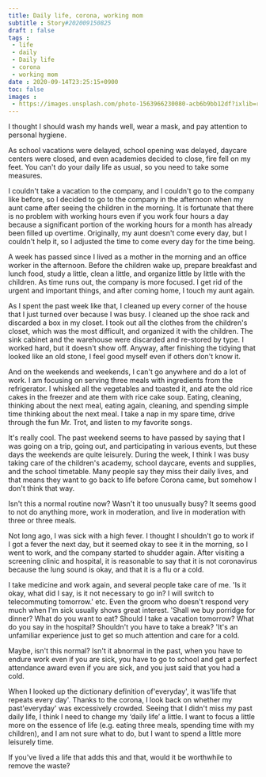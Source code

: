 ```yaml
---
title: Daily life, corona, working mom
subtitle : Story#202009150825
draft : false
tags :
 - life
 - daily
 - Daily life
 - corona
 - working mom
date : 2020-09-14T23:25:15+0900
toc: false
images : 
 - https://images.unsplash.com/photo-1563966230080-acb6b9bb12df?ixlib=rb-1.2.1&q=80&fm=jpg&crop=entropy&cs=tinysrgb&w=1080&fit=max&ixid=eyJhcHBfaWQiOjE1NTU0OX0
---
```


I thought I should wash my hands well, wear a mask, and pay attention to personal hygiene.  

As school vacations were delayed, school opening was delayed, daycare centers were closed, and even academies decided to close, fire fell on my feet. You can't do your daily life as usual, so you need to take some measures.  

I couldn't take a vacation to the company, and I couldn't go to the company like before, so I decided to go to the company in the afternoon when my aunt came after seeing the children in the morning. It is fortunate that there is no problem with working hours even if you work four hours a day because a significant portion of the working hours for a month has already been filled up overtime. Originally, my aunt doesn't come every day, but I couldn't help it, so I adjusted the time to come every day for the time being.  

A week has passed since I lived as a mother in the morning and an office worker in the afternoon. Before the children wake up, prepare breakfast and lunch food, study a little, clean a little, and organize little by little with the children. As time runs out, the company is more focused. I get rid of the urgent and important things, and after coming home, I touch my aunt again.  

As I spent the past week like that, I cleaned up every corner of the house that I just turned over because I was busy. I cleaned up the shoe rack and discarded a box in my closet. I took out all the clothes from the children's closet, which was the most difficult, and organized it with the children. The sink cabinet and the warehouse were discarded and re-stored by type. I worked hard, but it doesn't show off. Anyway, after finishing the tidying that looked like an old stone, I feel good myself even if others don't know it.  

And on the weekends and weekends, I can't go anywhere and do a lot of work. I am focusing on serving three meals with ingredients from the refrigerator. I whisked all the vegetables and toasted it, and ate the old rice cakes in the freezer and ate them with rice cake soup. Eating, cleaning, thinking about the next meal, eating again, cleaning, and spending simple time thinking about the next meal. I take a nap in my spare time, drive through the fun Mr. Trot, and listen to my favorite songs.  

It's really cool. The past weekend seems to have passed by saying that I was going on a trip, going out, and participating in various events, but these days the weekends are quite leisurely. During the week, I think I was busy taking care of the children's academy, school daycare, events and supplies, and the school timetable. Many people say they miss their daily lives, and that means they want to go back to life before Corona came, but somehow I don't think that way.  

Isn't this a normal routine now? Wasn't it too unusually busy? It seems good to not do anything more, work in moderation, and live in moderation with three or three meals.  

Not long ago, I was sick with a high fever. I thought I shouldn't go to work if I got a fever the next day, but it seemed okay to see it in the morning, so I went to work, and the company started to shudder again. After visiting a screening clinic and hospital, it is reasonable to say that it is not coronavirus because the lung sound is okay, and that it is a flu or a cold.  

I take medicine and work again, and several people take care of me. 'Is it okay, what did I say, is it not necessary to go in? I will switch to telecommuting tomorrow.' etc. Even the groom who doesn't respond very much when I'm sick usually shows great interest. 'Shall we buy porridge for dinner? What do you want to eat? Should I take a vacation tomorrow? What do you say in the hospital? Shouldn't you have to take a break? 'It's an unfamiliar experience just to get so much attention and care for a cold.  

Maybe, isn't this normal? Isn't it abnormal in the past, when you have to endure work even if you are sick, you have to go to school and get a perfect attendance award even if you are sick, and you just said that you had a cold.  

When I looked up the dictionary definition of'everyday', it was'life that repeats every day'. Thanks to the corona, I look back on whether my past'everyday' was excessively crowded. Seeing that I didn't miss my past daily life, I think I need to change my ‘daily life’ a little. I want to focus a little more on the essence of life (e.g. eating three meals, spending time with my children), and I am not sure what to do, but I want to spend a little more leisurely time.  

If you've lived a life that adds this and that, would it be worthwhile to remove the waste?  

